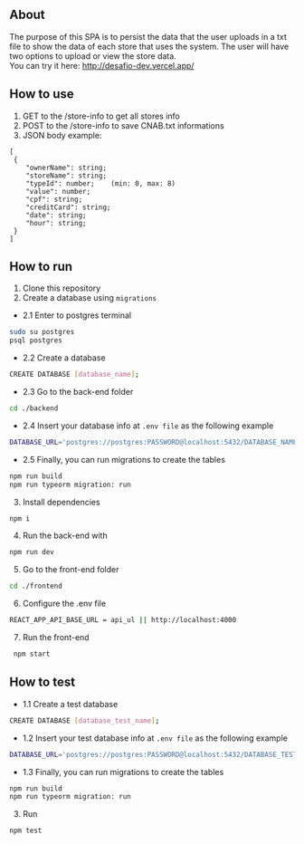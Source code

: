 ## About

The purpose of this SPA is to persist the data that the user uploads in a txt file to show the data of each store that uses the system.
The user will have two options to upload or view the store data.<br>
You can try it here: http://desafio-dev.vercel.app/

## How to use 
1. GET to the /store-info to get all stores info
2. POST to the /store-info to save CNAB.txt informations
3. JSON body example:
```
[
 {
    "ownerName": string;
    "storeName": string;
    "typeId": number;    (min: 0, max: 8) 
    "value": number;
    "cpf": string;
    "creditCard": string;
    "date": string;
    "hour": string;
 }
]
```

## How to run
1. Clone this repository
2. Create a database using ``migrations`` 
- 2.1 Enter to postgres terminal
```bash
sudo su postgres
psql postgres
```
- 2.2 Create a database
```bash
CREATE DATABASE [database_name];
```

- 2.3 Go to the back-end folder
```bash
cd ./backend
```

- 2.4 Insert your database info at ``.env file`` as the following example
```bash
DATABASE_URL='postgres://postgres:PASSWORD@localhost:5432/DATABASE_NAME'
```
- 2.5 Finally, you can run migrations to create the tables
```bash
npm run build
npm run typeorm migration: run
```

3. Install dependencies
```bash
npm i
```
4. Run the back-end with
```bash
npm run dev
```
5. Go to the front-end folder
```bash
cd ./frontend
```
6. Configure the .env file
``` bash 
REACT_APP_API_BASE_URL = api_ul || http://localhost:4000
```
7. Run the front-end
``` bash
 npm start
```
## How to test

- 1.1 Create a test database
```bash
CREATE DATABASE [database_test_name];
```
- 1.2 Insert your test database info at ``.env file`` as the following example
```bash
DATABASE_URL='postgres://postgres:PASSWORD@localhost:5432/DATABASE_TEST_NAME'
```
- 1.3 Finally, you can run migrations to create the tables
```bash
npm run build
npm run typeorm migration: run
```

3. Run
```bash
npm test
```

